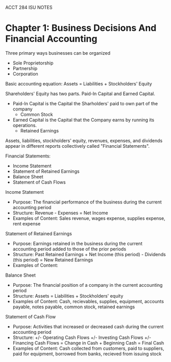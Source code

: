 ACCT 284 ISU NOTES

# Chapter 1: Business Decisions And Financial Accounting
Three primary ways businesses can be organized
* Sole Proprietorship
* Partnership
* Corporation

Basic accounting equation: Assets = Liabilities + Stockholders' Equity

Shareholders' Equity has two parts. Paid-In Capital and Earned Capital.
* Paid-In Capital is the Capital the Sharholders' paid to own part of the company
  * Common Stock
* Earned Capital is the Capital that the Company earns by running its operations.
  * Retained Earnings

Assets, liabilities, stockholders' equity, revenues, expenses, and dividends appear in different reports collectively called "Financial Statements".

Financial Statements:
* Income Statement
* Statement of Retained Earnings
* Balance Sheet
* Statement of Cash Flows

Income Statement
* Purpose: The financial performance of the business during the current accounting period
* Structure: Revenue - Expenses = Net Income
* Examples of Content: Sales revenue, wages expense, supplies expense, rent expense

Statement of Retained Earnings
* Purpose: Earnings retained in the business during the current accounting period added to those of the prior periods
* Structure: Past Retained Earnings + Net Income (this period) - Dividends (this period) = New Retained Earnings
* Examples of Content: 

Balance Sheet
* Purpose: The financial position of a company in the current accounting period
* Structure: Assets = Liabilities + Stockholders' equity
* Examples of Content: Cash, recievables, supplies, equipment, accounts payable, notes payable, common stock, retained earnings

Statement of Cash Flow
* Purpose: Activities that increased or decreased cash during the current accounting period
* Structure: +/- Operating Cash Flows +/- Investing Cash Flows +/- Financing Cash Flows = Change in Cash + Beginning Cash = Final Cash
* Examples of Content: Cash collected from customers, paid to suppliers, paid for equipment, borrowed from banks, recieved from issuing stock

